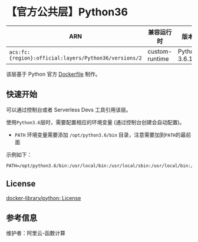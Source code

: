 
# 【官方公共层】Python36

| ARN  |  兼容运行时  | 版本 |
|------|------|--------|
| `acs:fc:{region}:official:layers/Python36/versions/2` | custom-runtime   | Python 3.6.15 |

该层基于 Python 官方 [Dockerfile](https://github.com/docker-library/python/blob/7b9d62e229bda6312b9f91b37ab83e33b4e34542/3.6/buster/Dockerfile) 制作。

## 快速开始
可以通过控制台或者 Serverless Devs 工具引用该层。

使用`Python3.6`层时，需要配置相应的环境变量 (通过控制台创建会自动配置)。
- `PATH` 环境变量需要添加 `/opt/python3.6/bin` 目录，注意需要加到`PATH`的最前面

示例如下：
```shell
PATH=/opt/python3.6/bin:/usr/local/bin:/usr/local/sbin:/usr/local/bin:/usr/sbin:/usr/bin:/sbin:/bin:/opt/bin
```

## License
[docker-library/python: License](https://github.com/docker-library/python/blob/7b9d62e229bda6312b9f91b37ab83e33b4e34542/LICENSE)

## 参考信息
维护者：阿里云-函数计算